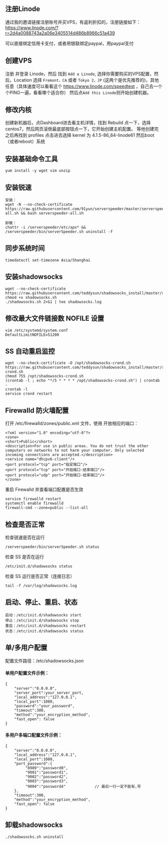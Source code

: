 ## 注册Linode
通过我的邀请链接注册账号并买VPS，有返利折扣的，注册链接如下：
https://www.linode.com/?r=2d4a0088743a2a06e3405514d486b8966c51a439

可以直接绑定信用卡支付，或者用银联绑定paypal，用paypal支付

## 创建VPS
注册 并登录 Linode，然后 找到 `Add a Linode`,
选择你需要购买的VPS配置，然后，Location 选择 `Fremont，CA` 或者 `Tokyo 2，JP` (这两个是优先推荐的)，其他任意（具体速度可以看看这个
https://www.linode.com/speedtest ，自己去一个个PING一遍，看看哪个适合你）
然后点`Add this Linode`则开始创建机器。

## 修改内核
创建新机器后，点Dashboard进去看主机详情，找到 Rebuild 点一下，选择centos7，然后网页滚倒最底部按钮点一下，它开始创建主机配置。
等他创建完之后再找到 profiles 点击进去选择 kernel 为 4.1.5-86_64-linode61 
然后boot（或者reboot）系统

## 安装基础命令工具
```
yum install -y wget vim unzip
```

## 安装锐速
```
安装：
wget -N --no-check-certificate https://raw.githubusercontent.com/91yun/serverspeeder/master/serverspeeder-all.sh && bash serverspeeder-all.sh

卸载：
chattr -i /serverspeeder/etc/apx* && /serverspeeder/bin/serverSpeeder.sh uninstall -f
```

## 同步系统时间
```
timedatectl set-timezone Asia/Shanghai
```

## 安装shadowsocks
```
wget --no-check-certificate https://raw.githubusercontent.com/teddysun/shadowsocks_install/master/shadowsocks.sh
chmod +x shadowsocks.sh
./shadowsocks.sh 2>&1 | tee shadowsocks.log
```

## 修改最大文件链接数 NOFILE 设置
```
vim /etc/systemd/system.conf
DefaultLimitNOFILE=51200
```

## SS 自动重启监控
```
wget --no-check-certificate -O /opt/shadowsocks-crond.sh https://raw.githubusercontent.com/teddysun/shadowsocks_install/master/shadowsocks-crond.sh
chmod 755 /opt/shadowsocks-crond.sh
(crontab -l ; echo "*/5 * * * * /opt/shadowsocks-crond.sh") | crontab -
crontab -l
service crond restart
```

## Firewalld 防火墙配置
打开 /etc/firewalld/zones/public.xml 文件，使用 <port protocol=”网路协议” port=”指定端口”/> 开放相应的端口：
```
<?xml version="1.0" encoding="utf-8"?>
<zone>
<short>Public</short>
<description>For use in public areas. You do not trust the other computers on networks to not harm your computer. Only selected incoming connections are accepted.</description>
<service name="dhcpv6-client"/>
<port protocol="tcp" port="指定端口"/>
<port protocol="tcp" port="开始端口-结束端口"/>
<port protocol="udp" port="开始端口-结束端口"/>
</zone>
```
重启 Firewalld 并查看端口配置是否生效
```
service firewalld restart
systemctl enable firewalld
firewall-cmd --zone=public --list-all
```
## 检查是否正常
检查锐速是否在运行
```
/serverspeeder/bin/serverSpeeder.sh status
```
检查 SS 是否在运行
```
/etc/init.d/shadowsocks status
```
检查 SS 运行是否正常（连接日志）
```
tail -f /var/log/shadowsocks.log
```
## 启动、停止、重启、状态
```
启动：/etc/init.d/shadowsocks start
停止：/etc/init.d/shadowsocks stop
重启：/etc/init.d/shadowsocks restart
状态：/etc/init.d/shadowsocks status
```

## 单/多用户配置
配置文件路径：/etc/shadowsocks.json
#### 单用户配置文件示例：
```
{
    "server":"0.0.0.0",
    "server_port":your_server_port,
    "local_address":"127.0.0.1",
    "local_port":1080,
    "password":"your_password",
    "timeout":300,
    "method":"your_encryption_method",
    "fast_open": false
}
```

#### 多用户多端口配置文件示例：
```
{
    "server":"0.0.0.0",
    "local_address":"127.0.0.1",
    "local_port":1080,
    "port_password":{
         "8989":"password0",
         "9001":"password1",
         "9002":"password2",
         "9003":"password3",
         "9004":"password4"             // 最后一行一定不能有,号
    },
    "timeout":300,
    "method":"your_encryption_method",
    "fast_open": false
}
```

## 卸载shadowsocks
```
./shadowsocks.sh uninstall
```